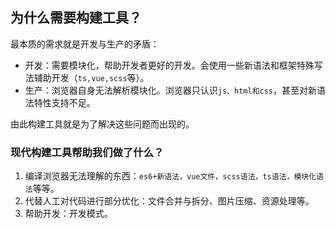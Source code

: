 ## 为什么需要构建工具？

最本质的需求就是开发与生产的矛盾：

+ 开发：需要模块化，帮助开发者更好的开发。会使用一些新语法和框架特殊写法辅助开发（`ts,vue,scss`等）。
+ 生产：浏览器自身无法解析模块化。浏览器只认识`js、html和css`，甚至对新语法特性支持不足。

由此构建工具就是为了解决这些问题而出现的。

### 现代构建工具帮助我们做了什么？

1. 编译浏览器无法理解的东西：`es6+新语法，vue文件，scss语法，ts语法，模块化语法`等等。
2. 代替人工对代码进行部分优化：文件合并与拆分、图片压缩、资源处理等。
3. 帮助开发：开发模式。
